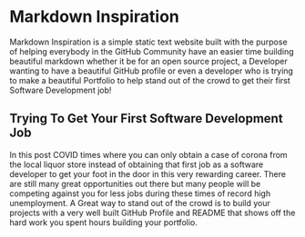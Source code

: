 # Markdown Inspiration

Markdown Inspiration is a simple static text website built with the purpose of helping everybody in the GitHub Community have an easier time building beautiful markdown whether it be for an open source project, a Developer wanting to have a beautiful GitHub profile or even a developer who is trying to make a beautiful Portfolio to help stand out of the crowd to get their first Software Development job!


## Trying To Get Your First Software Development Job
In this post COVID times where you can only obtain a case of corona from the local liquor store instead of obtaining that first job as a software developer to get your foot in the door in this very rewarding career. There are still many great opportunities out there but many people will be competing against you for less jobs during these times of record high unemployment. A Great way to stand out of the crowd is to build your projects with a very well built GitHub Profile and README that shows off the hard work you spent hours building your portfolio.
